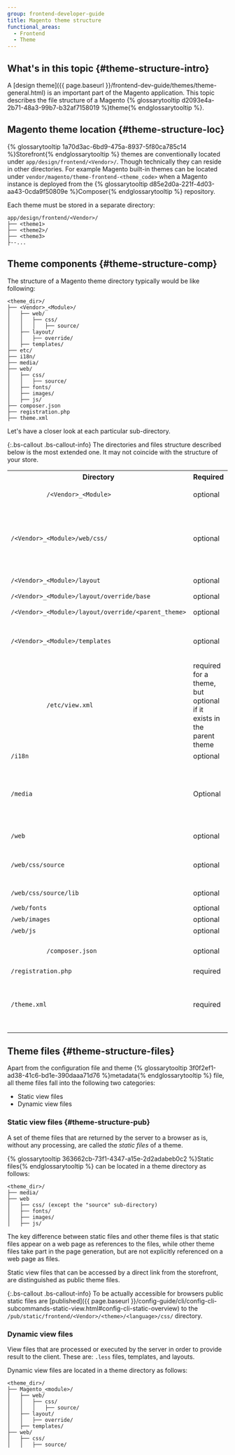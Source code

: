 ```yaml
---
group: frontend-developer-guide
title: Magento theme structure
functional_areas:
  - Frontend
  - Theme
---
```


## What's in this topic {#theme-structure-intro}

A [design theme]({{ page.baseurl }}/frontend-dev-guide/themes/theme-general.html) is an important part of the Magento application. This topic describes the file structure of a Magento {% glossarytooltip d2093e4a-2b71-48a3-99b7-b32af7158019 %}theme{% endglossarytooltip %}.

## Magento theme location {#theme-structure-loc}
{% glossarytooltip 1a70d3ac-6bd9-475a-8937-5f80ca785c14 %}Storefront{% endglossarytooltip %} themes are conventionally located under `app/design/frontend/<Vendor>/`. Though technically they can reside in other directories. For example Magento built-in themes can be located under `vendor/magento/theme-frontend-<theme_code>` when a Magento instance is deployed from the {% glossarytooltip d85e2d0a-221f-4d03-aa43-0cda9f50809e %}Composer{% endglossarytooltip %} repository.

Each theme must be stored in a separate directory:

```tree
app/design/frontend/<Vendor>/
├── <theme1>
├── <theme2>/
├── <theme3>
├--...
```

## Theme components {#theme-structure-comp}

The structure of a Magento theme directory typically would be like following:

```tree
<theme_dir>/
├── <Vendor>_<Module>/
│	├── web/
│	│	├── css/
│	│	│	├── source/
│	├── layout/
│	│	├── override/
│	├── templates/
├── etc/
├── i18n/ 
├── media/
├── web/
│	├── css/
│	│	├── source/ 
│	├── fonts/
│	├── images/
│	├── js/
├── composer.json 
├── registration.php 
├── theme.xml 
```

Let's have a closer look at each particular sub-directory.

{:.bs-callout .bs-callout-info}
The directories and files structure described below is the most extended one. It may not coincide with the structure of your store.
  
<table>
  <tbody>
    <tr>
      <th>Directory</th>
      <th colspan="1">Required</th>
      <th>Description</th>
    </tr>
    <tr>
      <td colspan="1">
        <code>
          /&lt;Vendor&gt;_&lt;Module&gt;
        </code>
      </td>
      <td colspan="1">
        optional
      </td>
      <td colspan="1">
          Module-specific styles, layouts, and templates.
      </td>
    </tr>
    <tr>
      <td colspan="1">
        <code>/&lt;Vendor&gt;_&lt;Module&gt;/web/css/</code>
      </td>
      <td colspan="1">
        optional
      </td>
      <td colspan="1">
          Module-specific styles (<code>.css</code> and/or <code>.less</code> files). General styles for the module are in the <code>_module.less</code> file, and styles for widgets are in <code>_widgets.less</code><br/><br/>Ex: [Module_Theme]({{ site.mage2100url }}app/code/Magento/Theme/view/frontend/web/css) or description field should be corrected</code>.
      </td>
    </tr>
    <tr>
      <td colspan="1">
        <code>/&lt;Vendor&gt;_&lt;Module&gt;/layout</code>
      </td>
      <td colspan="1">
        optional
      </td>
      <td colspan="1">
        Layout files which extend the default module or parent theme layouts.
      </td>
    </tr>
    <tr>
      <td colspan="1">
        <code>/&lt;Vendor&gt;_&lt;Module&gt;/layout/override/base</code>
      </td>
      <td colspan="1">
        optional
      </td>
      <td colspan="1">
        Layouts that override the default module layouts.
      </td>
    </tr>
    <tr>
      <td colspan="1">
        <code>/&lt;Vendor&gt;_&lt;Module&gt;/layout/override/&lt;parent_theme&gt;</code>
      </td>
      <td colspan="1">optional</td>
      <td colspan="1">
        Layouts that override the parent theme layouts for the module.
      </td>
    </tr>
    <tr>
      <td colspan="1">
        <code>/&lt;Vendor&gt;_&lt;Module&gt;/templates</code>
      </td>
      <td colspan="1">
        optional
      </td>
      <td colspan="1">
        This directory contains theme templates which override the default module templates or parent theme templates for this module. Custom templates are also stored in this directory.
      </td>
    </tr>
    <tr>
      <td colspan="1">
        <code>
          /etc/view.xml
        </code>
      </td>
      <td colspan="1">required for a theme, but optional if it exists in the parent theme</td>
      <td colspan="1">
        This file contains configuration for all storefront product images and thumbnails.
      </td>
    </tr>
    <tr>
      <td colspan="1">
        <code>/i18n</code>
      </td>
      <td colspan="1">optional</td>
      <td colspan="1">.csv files with translations.</td>
    </tr>
    <tr>
      <td colspan="1">
        <code>/media</code>
      </td>
      <td colspan="1">Optional</td>
      <td colspan="1">
        This directory contains a theme preview (a screenshot of your theme). It should not be required as admin theme do not have it and also in [Create a new storefront theme page](https://devdocs.magento.com/guides/v2.2/frontend-dev-guide/themes/theme-create.html#fedg_create_theme_how-to_declare).
      </td>
    </tr>
    <tr>
      <td colspan="1">
        <code>/web</code>
      </td>
      <td colspan="1">
        optional
      </td>
      <td colspan="1">Static files that can be loaded directly from the frontend.</td>
    </tr>
    <tr>
      <td colspan="1">
        <code>/web/css/source</code>
      </td>
      <td colspan="1">
        optional
      </td>
      <td colspan="1">This directory contains theme
        <code>less</code>
         configuration files that invoke mixins for global elements from the Magento UI library, and
        <code>theme.less</code>
         file which overrides the default variables values.
      </td>
    </tr>
    <tr>
      <td colspan="1">
        <code>/web/css/source/lib</code>
      </td>
      <td colspan="1">
        optional
      </td>
      <td colspan="1">
        View files that override the UI library files stored in <code>lib/web/css/source/lib</code>
      </td>
    </tr>
    <tr>
      <td colspan="1">
        <code>/web/fonts</code>
      </td>
      <td colspan="1">
        optional
      </td>
      <td colspan="1">
        Theme fonts.
      </td>
    </tr>
    <tr>
      <td colspan="1">
        <code>/web/images</code>
      </td>
      <td colspan="1">
        optional
      </td>
      <td colspan="1">
        Images that are used in this theme.
      </td>
    </tr>
    <tr>
      <td colspan="1">
        <code>/web/js</code>
      </td>
      <td colspan="1">
        optional
      </td>
      <td colspan="1">
        Theme JavaScript files.
      </td>
    </tr>
    <tr>
      <td colspan="1">
        <code>
          /composer.json
        </code>
      </td>
      <td colspan="1">optional</td>
      <td colspan="1">
        Describes the theme dependencies and some meta-information. Will be here if your theme is a Composer package.
      </td>
    </tr>
    <tr>
      <td colspan="1">
        <code>/registration.php</code>
      </td>
      <td colspan="1">required</td>
      <td colspan="1">
        Required to register your theme in the system.
      </td>
    </tr>
    <tr>
      <td colspan="1">
        <code>/theme.xml</code>
      </td>
      <td colspan="1">required</td>
      <td colspan="1">
        The file is mandatory as it declares a theme as a system component. It contains the basic meta-information, like the theme name and the parent theme name, if the theme is inherited from an existing theme. The file is used by the Magento system to recognize the theme.
      </td>
    </tr>
  </tbody>
</table>

## Theme files {#theme-structure-files}

Apart from the configuration file and theme {% glossarytooltip 3f0f2ef1-ad38-41c6-bd1e-390daaa71d76 %}metadata{% endglossarytooltip %} file, all theme files fall into the following two categories:

* Static view files
* Dynamic view files

### Static view files {#theme-structure-pub}

A set of theme files that are returned by the server to a browser as is, without any processing, are called the *static files* of a theme.

{% glossarytooltip 363662cb-73f1-4347-a15e-2d2adabeb0c2 %}Static files{% endglossarytooltip %} can be located in a theme directory as follows:

```tree
<theme_dir>/
├── media/
├── web
│	├── css/ (except the "source" sub-directory)
│	├── fonts/
│	├── images/
│	├── js/
```

The key difference between static files and other theme files is that static files appear on a web page as references to the files, while other theme files take part in the page generation, but are not explicitly referenced on a web page as files.

Static view files that can be accessed by a direct link from the storefront, are distinguished as public theme files.

{:.bs-callout .bs-callout-info}
  To be actually accessible for browsers public static files are [published]({{ page.baseurl }}/config-guide/cli/config-cli-subcommands-static-view.html#config-cli-static-overview) to the `/pub/static/frontend/<Vendor>/<theme>/<language>/css/` directory.

### Dynamic view files

View files that are processed or executed by the server in order to provide result to the client. These are: `.less` files, templates, and layouts.

Dynamic view files are located in a theme directory as follows:

```tree
<theme_dir>/
├── Magento_<module>/ 
│	├── web/
│	│	├── css/
│	│	│	├── source/
│	├── layout/
│	│	├── override/
│	├── templates/
├── web/
│	├── css/
│	│	├── source/
```
